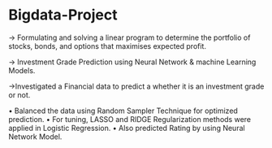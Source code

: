 # Bigdata-Project
→	Formulating and solving a linear program to determine the portfolio of stocks, bonds, and options that maximises expected profit.

→	Investment Grade Prediction using Neural Network & machine Learning Models.

→Investigated a Financial data to predict a whether it is an investment grade or not.

• Balanced the data using Random Sampler Technique for optimized prediction.
• For tuning, LASSO and RIDGE Regularization methods were applied in Logistic Regression.
• Also predicted Rating by using Neural Network Model.

